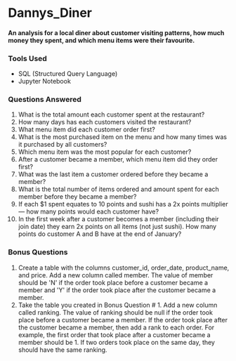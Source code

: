 # Dannys_Diner

#### An analysis for a local diner about customer visiting patterns, how much money they spent, and which menu items were their favourite.

### Tools Used
- SQL (Structured Query Language)
- Jupyter Notebook

### Questions Answered
1. What is the total amount each customer spent at the restaurant?
2. How many days has each customers visited the restaurant?
3. What menu item did each customer order first?
4. What is the most purchased item on the menu and how many times was it purchased by all customers?
5. Which menu item was the most popular for each customer?
6. After a customer became a member, which menu item did they order first?
7. What was the last item a customer ordered before they became a member?
8. What is the total number of items ordered and amount spent for each member before they became a member?
9. If each $1 spent equates to 10 points and sushi has a 2x points multiplier — how many points would each customer have?
10. In the first week after a customer becomes a member (including their join date) they earn 2x points on all items (not just sushi). How many points do customer A and B have at the end of January?

### Bonus Questions
1. Create a table with the columns customer_id, order_date, product_name, and price. Add a new column called member. The value of member should be 'N' if the order took place before a customer became a member and 'Y' if the order took place after the customer became a member.
2. Take the table you created in Bonus Question # 1. Add a new column called ranking. The value of ranking should be null if the order took place before a customer became a member. If the order took place after the customer became a member, then add a rank to each order. For example, the first order that took place after a customer became a member should be 1. If two orders took place on the same day, they should have the same ranking.
